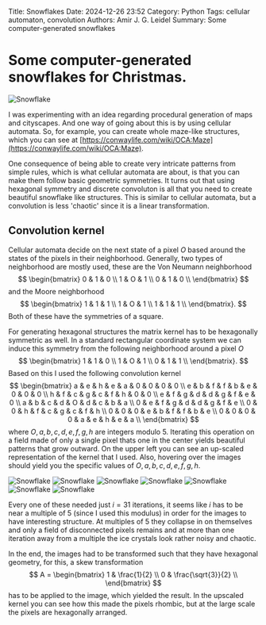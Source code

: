 Title: Snowflakes
Date: 2024-12-26 23:52
Category: Python
Tags: cellular automaton, convolution
Authors: Amir J. G. Leidel
Summary: Some computer-generated snowflakes

# Some computer-generated snowflakes for Christmas.

![Snowflake](../images/snowflake4_4_2_1_1_1_4_0_0.jpg '4,4,2,1,1,1,4,0,0')

I was experimenting with an idea regarding procedural generation of maps and cityscapes. And one way of going about this is by using cellular automata. So, for example, you can create whole maze-like structures, which you can see at [https://conwaylife.com/wiki/OCA:Maze](https://conwaylife.com/wiki/OCA:Maze). 

One consequence of being able to create very intricate patterns from simple rules, which is what cellular automata are about, is that you can make them follow basic geometric symmetries. It turns out that using hexagonal symmetry and discrete convoluton is all that you need to create beautiful snowflake like structures. This is similar to cellular automata, but a convolution is less 'chaotic' since it is a linear transformation.

## Convolution kernel

Cellular automata decide on the next state of a pixel $O$ based around the states of the pixels in their neighborhood. Generally, two types of neighborhood are mostly used, these are the Von Neumann neighborhood
$$
\begin{bmatrix}
0 & 1 & 0 \\
1 & O & 1 \\
0 & 1 & 0 \\
\end{bmatrix}
$$
and the Moore neighborhood
$$
\begin{bmatrix}
1 & 1 & 1 \\
1 & O & 1 \\
1 & 1 & 1 \\
\end{bmatrix}.
$$
Both of these have the symmetries of a square.

For generating hexagonal structures the matrix kernel has to be hexagonally symmetric as well. In a standard rectangular coordinate system we can induce this symmetry from the following neighborhood around a pixel $O$
$$
\begin{bmatrix}
1 & 1 & 0 \\
1 & O & 1 \\
0 & 1 & 1 \\
\end{bmatrix}.
$$
Based on this I used the following convolution kernel
$$ 
\begin{bmatrix}
a & e & h & e & a & 0 & 0 & 0 & 0 \\
e & b & f & f & b & e & 0 & 0 & 0 \\
h & f & c & g & c & f & h & 0 & 0 \\
e & f & g & d & d & g & f & e & 0 \\
a & b & c & d & O & d & c & b & a \\
0 & e & f & g & d & d & g & f & e \\
0 & 0 & h & f & c & g & c & f & h \\
0 & 0 & 0 & e & b & f & f & b & e \\
0 & 0 & 0 & 0 & a & e & h & e & a \\
\end{bmatrix}
$$
where $O,a,b,c,d,e,f,g,h$ are integers modulo 5. Iterating this operation on a field made of only a single pixel thats one in the center yields beautiful patterns that grow outward. On the upper left you can see an up-scaled representation of the kernel that I used. Also, hovering over the images should yield you the specific values of $O,a,b,c,d,e,f,g,h$.

![Snowflake](../images/snowflake0_4_4_4_2_1_0_1_0.jpg '0,4,4,4,2,1,0,1,0')
![Snowflake](../images/snowflake1_3_4_4_0_1_1_1_0.jpg '1,3,4,4,0,1,1,1,0')
![Snowflake](../images/snowflake2_0_4_4_4_0_1_1_1.jpg '2,0,4,4,4,0,1,1,1')
![Snowflake](../images/snowflake3_4_4_1_4_0_0_0_1.jpg '3,4,4,1,4,0,0,0,1')
![Snowflake](../images/snowflake4_1_0_0_4_1_1_0_1.jpg '4,1,0,0,4,1,1,0,1')
![Snowflake](../images/snowflake4_2_2_3_1_1_1_1_1.jpg '4,2,2,3,1,1,1,1,1')
![Snowflake](../images/snowflake4_4_1_1_2_1_1_1_1.jpg '4,4,1,1,2,1,1,1,1')

Every one of these needed just $i = 31$ iterations, it seems like $i$ has to be near a multiple of 5 (since I used this modulus) in order for the images to have interesting structure. At multiples of 5 they collapse in on themselves and only a field of disconnected pixels remains and at more than one iteration away from a multiple the ice crystals look rather noisy and chaotic.

In the end, the images had to be transformed such that they have hexagonal geometry, for this, a skew transformation 
$$
A = \begin{bmatrix}
1 & \frac{1}{2} \\
0 & \frac{\sqrt{3}}{2} \\
\end{bmatrix}
$$
has to be applied to the image, which yielded the result. In the upscaled kernel you can see how this made the pixels rhombic, but at the large scale the pixels are hexagonally arranged.
